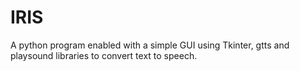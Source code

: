 # IRIS
A python program enabled with a simple GUI using Tkinter, gtts and playsound libraries to convert text to speech.

